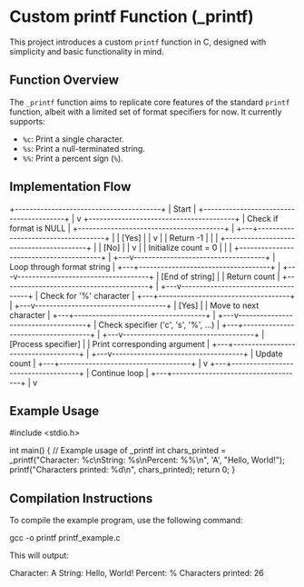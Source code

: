 # Custom printf Function (_printf)

This project introduces a custom `printf` function in C, designed with simplicity and basic functionality in mind.

## Function Overview

The `_printf` function aims to replicate core features of the standard `printf` function, albeit with a limited set of format specifiers for now. It currently supports:

- `%c`: Print a single character.
- `%s`: Print a null-terminated string.
- `%%`: Print a percent sign (`%`).

## Implementation Flow

   +----------------------------------------+
   |              Start                     |
   +----------------------------------------+
       |
       v
   +----------------------------------------+
   |  Check if format is NULL               |
   +----------------------------------------+
       |
   +---+------------------------------------+
   |   | [Yes]                              |
   |   v                                    |
   | Return -1                              |
   |                                        |
   +----------------------------------------+
   |   | [No]                               |
   |   v                                    |
   | Initialize count = 0                   |
   |                                        |
   +----------------------------------------+
       |
   +---v------------------------------------+
   | Loop through format string             |
   +---+------------------------------------+
       |
   +---v------------------------------------+
   | [End of string]                        |
   | Return count                           |
   +----------------------------------------+
       |
   +---v------------------------------------+
   | Check for '%' character                |
   +---+------------------------------------+
       |
   +---v------------------------------------+
   | [Yes]                                  |
   | Move to next character                 |
   +---+------------------------------------+
       |
   +---v------------------------------------+
   | Check specifier ('c', 's', '%', ...)   |
   +---+------------------------------------+
       |
   +---v------------------------------------+
   | [Process specifier]                    |
   | Print corresponding argument           |
   +---+------------------------------------+
       |
   +---v------------------------------------+
   | Update count                           |
   +---+------------------------------------+
       |
       v
   +---+------------------------------------+
   | Continue loop                          |
   +---+------------------------------------+
       |
       v


## Example Usage

#include <stdio.h>

int main() {
    // Example usage of _printf
    int chars_printed = _printf("Character: %c\nString: %s\nPercent: %%\n", 'A', "Hello, World!");
    printf("Characters printed: %d\n", chars_printed);
    return 0;
}

## Compilation Instructions

To compile the example program, use the following command:

gcc -o printf printf_example.c


This will output:

Character: A
String: Hello, World!
Percent: %
Characters printed: 26
